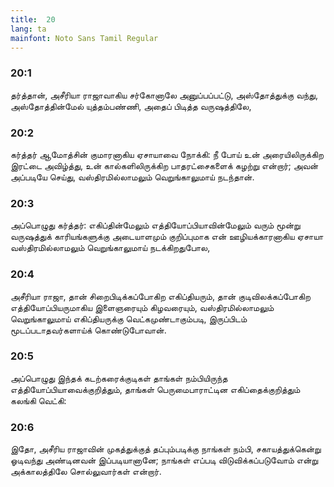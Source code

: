 ```yaml
---
title:  20
lang: ta
mainfont: Noto Sans Tamil Regular
---
```


###  20:1

தர்த்தான், அசீரியா ராஜாவாகிய சர்கோனாலே அனுப்பப்பட்டு, அஸ்தோத்துக்கு வந்து, அஸ்தோத்தின்மேல் யுத்தம்பண்ணி, அதைப் பிடித்த வருஷத்திலே,

###  20:2

கர்த்தர் ஆமோத்சின் குமாரனாகிய ஏசாயாவை நோக்கி: நீ போய் உன் அரையிலிருக்கிற இரட்டை அவிழ்த்து, உன் கால்களிலிருக்கிற பாதரட்சைகளைக் கழற்று என்றார்; அவன் அப்படியே செய்து, வஸ்திரமில்லாமலும் வெறுங்காலுமாய் நடந்தான்.

###  20:3

அப்பொழுது கர்த்தர்: எகிப்தின்மேலும் எத்தியோப்பியாவின்மேலும் வரும் மூன்று வருஷத்துக் காரியங்களுக்கு அடையாளமும் குறிப்புமாக என் ஊழியக்காரனாகிய ஏசாயா வஸ்திரமில்லாமலும் வெறுங்காலுமாய் நடக்கிறதுபோல,

###  20:4

அசீரியா ராஜா, தான் சிறைபிடிக்கப்போகிற எகிப்தியரும், தான் குடிவிலக்கப்போகிற எத்தியோப்பியருமாகிய இளைஞரையும் கிழவரையும், வஸ்திரமில்லாமலும் வெறுங்காலுமாய் எகிப்தியருக்கு வெட்கமுண்டாகும்படி, இருப்பிடம் மூடப்படாதவர்களாய்க் கொண்டுபோவான்.

###  20:5

அப்பொழுது இந்தக் கடற்கரைக்குடிகள் தாங்கள் நம்பியிருந்த எத்தியோப்பியாவைக்குறித்தும், தாங்கள் பெருமைபாராட்டின எகிப்தைக்குறித்தும் கலங்கி வெட்கி:

###  20:6

இதோ, அசீரிய ராஜாவின் முகத்துக்குத் தப்பும்படிக்கு நாங்கள் நம்பி, சகாயத்துக்கென்று ஓடிவந்து அண்டினவன் இப்படியானானே; நாங்கள் எப்படி விடுவிக்கப்படுவோம் என்று அக்காலத்திலே சொல்லுவார்கள் என்றார்.

